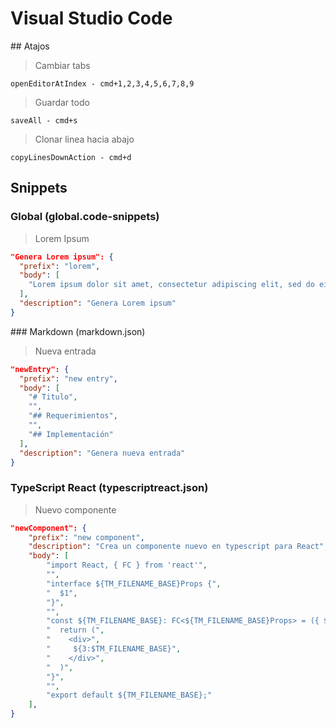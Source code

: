 # Visual Studio Code

## Atajos

> Cambiar tabs

```
openEditorAtIndex - cmd+1,2,3,4,5,6,7,8,9
```

> Guardar todo

```
saveAll - cmd+s
```

> Clonar linea hacia abajo

```
copyLinesDownAction - cmd+d
```

## Snippets

### Global (global.code-snippets)

> Lorem Ipsum

```json
"Genera Lorem ipsum": {
  "prefix": "lorem",
  "body": [
    "Lorem ipsum dolor sit amet, consectetur adipiscing elit, sed do eiusmod tempor incididunt ut labore et dolore magna aliqua. Ut enim ad minim veniam, quis nostrud exercitation ullamco laboris nisi ut aliquip ex ea commodo consequat. Duis aute irure dolor in reprehenderit in voluptate velit esse cillum dolore eu fugiat nulla pariatur. Excepteur sint occaecat cupidatat non proident, sunt in culpa qui officia deserunt mollit anim id est laborum."
  ],
  "description": "Genera Lorem ipsum"
}
```

### Markdown (markdown.json)

> Nueva entrada

```json
"newEntry": {
  "prefix": "new entry",
  "body": [
    "# Titulo",
    "",
    "## Requerimientos",
    "",
    "## Implementación"
  ],
  "description": "Genera nueva entrada"
}
```

### TypeScript React (typescriptreact.json)

> Nuevo componente

```json
"newComponent": {
    "prefix": "new component",
    "description": "Crea un componente nuevo en typescript para React",
    "body": [
        "import React, { FC } from 'react'",
        "",
        "interface ${TM_FILENAME_BASE}Props {",
        "  $1",
        "}",
        "",
        "const ${TM_FILENAME_BASE}: FC<${TM_FILENAME_BASE}Props> = ({ $2 }) => {",
        "  return (",
        "    <div>",
        "     ${3:$TM_FILENAME_BASE}",
        "    </div>",
        "  )",
        "}",
        "",
        "export default ${TM_FILENAME_BASE};"
    ],
}
```